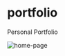 # portfolio
Personal Portfolio

![home-page](https://github.com/vallarasu-j/portfolio/assets/79138039/29b3067a-256d-4016-af23-70fa42a0b91e)
